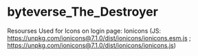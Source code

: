 # byteverse_The_Destroyer

Resourses  Used for Icons on login page: Ionicons (JS:  https://unpkg.com/ionicons@7.1.0/dist/ionicons/ionicons.esm.js ; https://unpkg.com/ionicons@7.1.0/dist/ionicons/ionicons.js)


